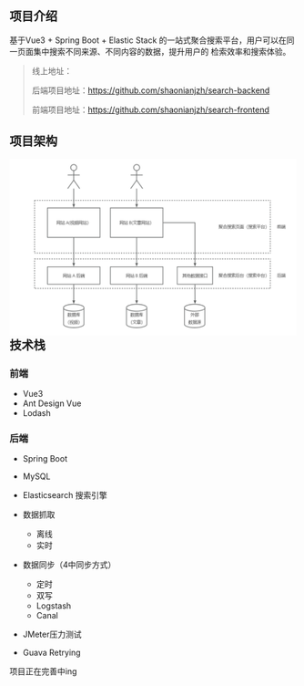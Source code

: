 ## 项目介绍
基于Vue3 + Spring Boot + Elastic Stack 的一站式聚合搜索平台，用户可以在同一页面集中搜索不同来源、不同内容的数据，提升用户的 检索效率和搜索体验。
  
>线上地址：  
> 
> 后端项目地址：https://github.com/shaonianjzh/search-backend  
> 
> 前端项目地址：https://github.com/shaonianjzh/search-frontend


## 项目架构

<img src="./src/image/architecture.png" alt="image-20230515115642677" style="zoom:80%;" align="left"/>

## 技术栈
### 前端

- Vue3
- Ant Design Vue
- Lodash
### 后端  

- Spring Boot
- MySQL
- Elasticsearch 搜索引擎
- 数据抓取
  -  离线
  - 实时
    
- 数据同步（4中同步方式）
    - 定时
    - 双写
    - Logstash
    - Canal
    
- JMeter压力测试
- Guava Retrying 

项目正在完善中ing
